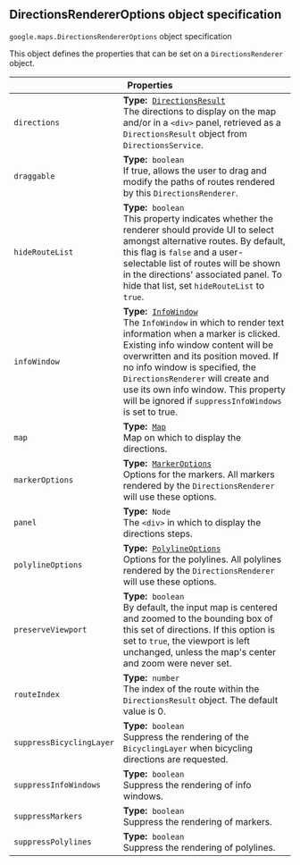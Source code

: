 <h2 id="DirectionsRendererOptions"> DirectionsRendererOptions object specification </h2><p>
<code><span itemprop="path">google.maps</span>.<span itemprop="name">DirectionsRendererOptions</span></code>
object specification
</p><p>This object defines the properties that can be set on a <code>DirectionsRenderer</code> object.</p><div class="devsite-table-wrapper"><table class="properties responsive" summary="record DirectionsRendererOptions - Properties">
<thead>
<tr><th colspan="2">Properties</th>
</tr></thead>
<tbody>
<tr>
<td><code><span>directions</span></code></td>
<td><div><strong>Type:</strong>&nbsp; <code><a href="https://github.com/amenadiel/google-maps-documentation/blob/master/docs/DirectionsResult.md">DirectionsResult</a></code></div>
<div class="desc">The directions to display on the map and/or in a <code>&lt;div&gt;</code> panel, retrieved as a <code>DirectionsResult</code> object from <code>DirectionsService</code>.</div></td>
</tr>
<tr>
<td><code><span>draggable</span></code></td>
<td><div><strong>Type:</strong>&nbsp; <code>boolean</code></div>
<div class="desc">If true, allows the user to drag and modify the paths of routes rendered by this <code>DirectionsRenderer</code>.</div></td>
</tr>
<tr>
<td><code><span>hideRouteList</span></code></td>
<td><div><strong>Type:</strong>&nbsp; <code>boolean</code></div>
<div class="desc">This property indicates whether the renderer should provide UI to select amongst alternative routes. By default, this flag is <code>false</code> and a user-selectable list of routes will be shown in the directions' associated panel. To hide that list, set <code>hideRouteList</code> to <code>true</code>.</div></td>
</tr>
<tr>
<td><code><span>infoWindow</span></code></td>
<td><div><strong>Type:</strong>&nbsp; <code><a href="https://github.com/amenadiel/google-maps-documentation/blob/master/docs/InfoWindow.md">InfoWindow</a></code></div>
<div class="desc">The <code>InfoWindow</code> in which to render text information when a marker is clicked. Existing info window content will be overwritten and its position moved. If no info window is specified, the <code>DirectionsRenderer</code> will create and use its own info window. This property will be ignored if <code>suppressInfoWindows</code> is set to true.</div></td>
</tr>
<tr>
<td><code><span>map</span></code></td>
<td><div><strong>Type:</strong>&nbsp; <code><a href="https://github.com/amenadiel/google-maps-documentation/blob/master/docs/Map.md">Map</a></code></div>
<div class="desc">Map on which to display the directions.</div></td>
</tr>
<tr>
<td><code><span>markerOptions</span></code></td>
<td><div><strong>Type:</strong>&nbsp; <code><a href="https://github.com/amenadiel/google-maps-documentation/blob/master/docs/MarkerOptions.md">MarkerOptions</a></code></div>
<div class="desc">Options for the markers. All markers rendered by the <code>DirectionsRenderer</code> will use these options.</div></td>
</tr>
<tr>
<td><code><span>panel</span></code></td>
<td><div><strong>Type:</strong>&nbsp; <code>Node</code></div>
<div class="desc">The <code>&lt;div&gt;</code> in which to display the directions steps.</div></td>
</tr>
<tr>
<td><code><span>polylineOptions</span></code></td>
<td><div><strong>Type:</strong>&nbsp; <code><a href="https://github.com/amenadiel/google-maps-documentation/blob/master/docs/PolylineOptions.md">PolylineOptions</a></code></div>
<div class="desc">Options for the polylines. All polylines rendered by the <code>DirectionsRenderer</code> will use these options.</div></td>
</tr>
<tr>
<td><code><span>preserveViewport</span></code></td>
<td><div><strong>Type:</strong>&nbsp; <code>boolean</code></div>
<div class="desc">By default, the input map is centered and zoomed to the bounding box of this set of directions. If this option is set to <code>true</code>, the viewport is left unchanged, unless the map's center and zoom were never set.</div></td>
</tr>
<tr>
<td><code><span>routeIndex</span></code></td>
<td><div><strong>Type:</strong>&nbsp; <code>number</code></div>
<div class="desc">The index of the route within the <code>DirectionsResult</code> object. The default value is 0.</div></td>
</tr>
<tr>
<td><code><span>suppressBicyclingLayer</span></code></td>
<td><div><strong>Type:</strong>&nbsp; <code>boolean</code></div>
<div class="desc">Suppress the rendering of the <code>BicyclingLayer</code> when bicycling directions are requested.</div></td>
</tr>
<tr>
<td><code><span>suppressInfoWindows</span></code></td>
<td><div><strong>Type:</strong>&nbsp; <code>boolean</code></div>
<div class="desc">Suppress the rendering of info windows.</div></td>
</tr>
<tr>
<td><code><span>suppressMarkers</span></code></td>
<td><div><strong>Type:</strong>&nbsp; <code>boolean</code></div>
<div class="desc">Suppress the rendering of markers.</div></td>
</tr>
<tr>
<td><code><span>suppressPolylines</span></code></td>
<td><div><strong>Type:</strong>&nbsp; <code>boolean</code></div>
<div class="desc">Suppress the rendering of polylines.</div></td>
</tr>
</tbody>
</table></div>